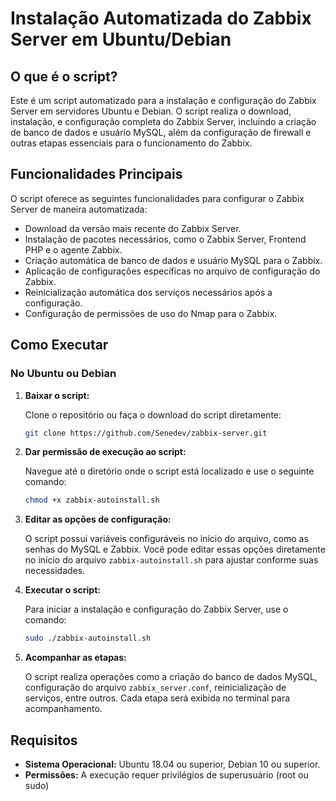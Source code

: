 
# Instalação Automatizada do Zabbix Server em Ubuntu/Debian

## O que é o script?

Este é um script automatizado para a instalação e configuração do Zabbix Server em servidores Ubuntu e Debian. O script realiza o download, instalação, e configuração completa do Zabbix Server, incluindo a criação de banco de dados e usuário MySQL, além da configuração de firewall e outras etapas essenciais para o funcionamento do Zabbix.

## Funcionalidades Principais

O script oferece as seguintes funcionalidades para configurar o Zabbix Server de maneira automatizada:

- Download da versão mais recente do Zabbix Server.
- Instalação de pacotes necessários, como o Zabbix Server, Frontend PHP e o agente Zabbix.
- Criação automática de banco de dados e usuário MySQL para o Zabbix.
- Aplicação de configurações específicas no arquivo de configuração do Zabbix.
- Reinicialização automática dos serviços necessários após a configuração.
- Configuração de permissões de uso do Nmap para o Zabbix.

## Como Executar

### No Ubuntu ou Debian

1. **Baixar o script:**

   Clone o repositório ou faça o download do script diretamente:

   ```bash
   git clone https://github.com/Senedev/zabbix-server.git
   ```

2. **Dar permissão de execução ao script:**

   Navegue até o diretório onde o script está localizado e use o seguinte comando:

   ```bash
   chmod +x zabbix-autoinstall.sh
   ```

3. **Editar as opções de configuração:**

   O script possui variáveis configuráveis no início do arquivo, como as senhas do MySQL e Zabbix. Você pode editar essas opções diretamente no início do arquivo `zabbix-autoinstall.sh` para ajustar conforme suas necessidades.

4. **Executar o script:**

   Para iniciar a instalação e configuração do Zabbix Server, use o comando:

   ```bash
   sudo ./zabbix-autoinstall.sh
   ```

5. **Acompanhar as etapas:**

   O script realiza operações como a criação do banco de dados MySQL, configuração do arquivo `zabbix_server.conf`, reinicialização de serviços, entre outros. Cada etapa será exibida no terminal para acompanhamento.

## Requisitos

- **Sistema Operacional:** Ubuntu 18.04 ou superior, Debian 10 ou superior.
- **Permissões:** A execução requer privilégios de superusuário (root ou sudo)
